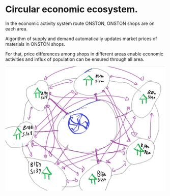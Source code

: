 # Circular economic ecosystem.

In the economic activity system route ONSTON, ONSTON shops are on each area.

Algorithm of supply and demand automatically updates market prices of materials in ONSTON shops.

For that, price differences among shops in different areas enable economic activities and influx of population can be ensured through all area.



![](<../../.gitbook/assets/image (3) (1) (1) (1).png>)
